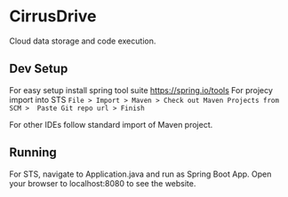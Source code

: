 # CirrusDrive
Cloud data storage and code execution.

## Dev Setup
For easy setup install spring tool suite https://spring.io/tools
For projecy import into STS `File > Import > Maven > Check out Maven Projects from SCM >  Paste Git repo url > Finish`

For other IDEs follow standard import of Maven project.

## Running
For STS, navigate to Application.java and run as Spring Boot App. Open your browser to localhost:8080 to see the website.
